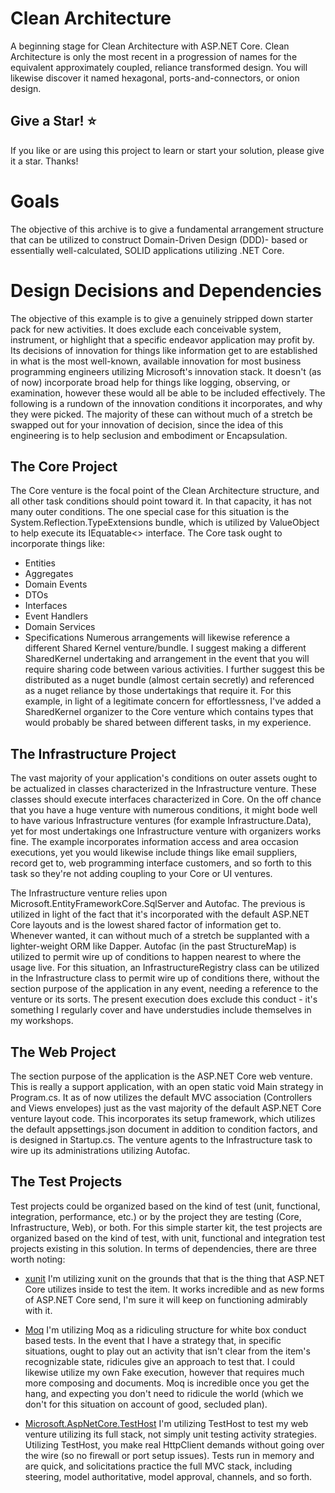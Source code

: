 
# Clean Architecture

A beginning stage for Clean Architecture with ASP.NET Core. Clean Architecture is only the most recent in a progression of names for the equivalent approximately coupled, reliance transformed design. You will likewise discover it named hexagonal, ports-and-connectors, or onion design.

## Give a Star! :star:
If you like or are using this project to learn or start your solution, please give it a star. Thanks!

# Goals

The objective of this archive is to give a fundamental arrangement structure that can be utilized to construct Domain-Driven Design (DDD)- based or essentially well-calculated, SOLID applications utilizing .NET Core.

# Design Decisions and Dependencies

The objective of this example is to give a genuinely stripped down starter pack for new activities. It does exclude each conceivable system, instrument, or highlight that a specific endeavor application may profit by. Its decisions of innovation for things like information get to are established in what is the most well-known, available innovation for most business programming engineers utilizing Microsoft's innovation stack. It doesn't (as of now) incorporate broad help for things like logging, observing, or examination, however these would all be able to be included effectively. The following is a rundown of the innovation conditions it incorporates, and why they were picked. The majority of these can without much of a stretch be swapped out for your innovation of decision, since the idea of this engineering is to help seclusion and embodiment or Encapsulation.


## The Core Project

The Core venture is the focal point of the Clean Architecture structure, and all other task conditions should point toward it. In that capacity, it has not many outer conditions. The one special case for this situation is the System.Reflection.TypeExtensions bundle, which is utilized by ValueObject to help execute its IEquatable<> interface. The Core task ought to incorporate things like:
- Entities
- Aggregates
- Domain Events
- DTOs
- Interfaces
- Event Handlers
- Domain Services
- Specifications
Numerous arrangements will likewise reference a different Shared Kernel venture/bundle. I suggest making a different SharedKernel undertaking and arrangement in the event that you will require sharing code between various activities. I further suggest this be distributed as a nuget bundle (almost certain secretly) and referenced as a nuget reliance by those undertakings that require it. For this example, in light of a legitimate concern for effortlessness, I've added a SharedKernel organizer to the Core venture which contains types that would probably be shared between different tasks, in my experience.


## The Infrastructure Project

The vast majority of your application's conditions on outer assets ought to be actualized in classes characterized in the Infrastructure venture. These classes should execute interfaces characterized in Core. On the off chance that you have a huge venture with numerous conditions, it might bode well to have various Infrastructure ventures (for example Infrastructure.Data), yet for most undertakings one Infrastructure venture with organizers works fine. The example incorporates information access and area occasion executions, yet you would likewise include things like email suppliers, record get to, web programming interface customers, and so forth to this task so they're not adding coupling to your Core or UI ventures. 
 
The Infrastructure venture relies upon Microsoft.EntityFrameworkCore.SqlServer and Autofac. The previous is utilized in light of the fact that it's incorporated with the default ASP.NET Core layouts and is the lowest shared factor of information get to. Whenever wanted, it can without much of a stretch be supplanted with a lighter-weight ORM like Dapper. Autofac (in the past StructureMap) is utilized to permit wire up of conditions to happen nearest to where the usage live. For this situation, an InfrastructureRegistry class can be utilized in the Infrastructure class to permit wire up of conditions there, without the section purpose of the application in any event, needing a reference to the venture or its sorts. The present execution does exclude this conduct - it's something I regularly cover and have understudies include themselves in my workshops.

## The Web Project

The section purpose of the application is the ASP.NET Core web venture. This is really a support application, with an open static void Main strategy in Program.cs. It as of now utilizes the default MVC association (Controllers and Views envelopes) just as the vast majority of the default ASP.NET Core venture layout code. This incorporates its setup framework, which utilizes the default appsettings.json document in addition to condition factors, and is designed in Startup.cs. The venture agents to the Infrastructure task to wire up its administrations utilizing Autofac.

## The Test Projects

Test projects could be organized based on the kind of test (unit, functional, integration, performance, etc.) or by the project they are testing (Core, Infrastructure, Web), or both. For this simple starter kit, the test projects are organized based on the kind of test, with unit, functional and integration test projects existing in this solution. In terms of dependencies, there are three worth noting:

- [xunit](https://www.nuget.org/packages/xunit)  I'm utilizing xunit on the grounds that that is the thing that ASP.NET Core utilizes inside to test the item. It works incredible and as new forms of ASP.NET Core send, I'm sure it will keep on functioning admirably with it.

- [Moq](https://www.nuget.org/packages/Moq/) I'm utilizing Moq as a ridiculing structure for white box conduct based tests. In the event that I have a strategy that, in specific situations, ought to play out an activity that isn't clear from the item's recognizable state, ridicules give an approach to test that. I could likewise utilize my own Fake execution, however that requires much more composing and documents. Moq is incredible once you get the hang, and expecting you don't need to ridicule the world (which we don't for this situation on account of good, secluded plan).

- [Microsoft.AspNetCore.TestHost](https://www.nuget.org/packages/Microsoft.AspNetCore.TestHost) I'm utilizing TestHost to test my web venture utilizing its full stack, not simply unit testing activity strategies. Utilizing TestHost, you make real HttpClient demands without going over the wire (so no firewall or port setup issues). Tests run in memory and are quick, and solicitations practice the full MVC stack, including steering, model authoritative, model approval, channels, and so forth.


